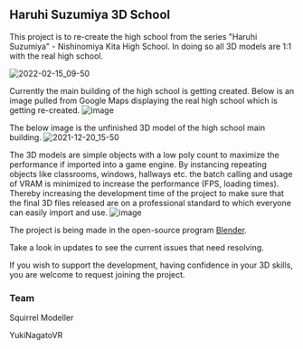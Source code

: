 ## Haruhi Suzumiya 3D School

This project is to re-create the high school from the series "Haruhi Suzumiya" - Nishinomiya Kita High School. In doing so all 3D models are 1:1 with the real high school.

![2022-02-15_09-50](https://user-images.githubusercontent.com/87671560/154033731-6e8e5f3b-765d-40a4-a5da-4ac01463dd55.png)


Currently the main building of the high school is getting created. Below is an image pulled from Google Maps displaying the real high school which is getting re-created.
![image](https://user-images.githubusercontent.com/87671560/127889543-03006f0c-a8f0-46fe-97d0-e2923ad1d51b.png)

The below image is the unfinished 3D model of the high school main building.
![2021-12-20_15-50](https://user-images.githubusercontent.com/87671560/146786177-23b77f38-3468-42c1-9f27-71bee82ee14f.png)

The 3D models are simple objects with a low poly count to maximize the performance if imported into a game engine. By instancing repeating objects like classrooms, windows, hallways etc. the batch calling and usage of VRAM is minimized to increase the performance (FPS, loading times). Thereby increasing the development time of the project to make sure that the final 3D files released are on a professional standard to which everyone can easily import and use.
![image](https://user-images.githubusercontent.com/87671560/127890561-b7895a56-870a-4121-a7a7-ed3e98cc29a4.png)


The project is being made in the open-source program [Blender](https://blender.org).

Take a look in updates to see the current issues that need resolving.

If you wish to support the development, having confidence in your 3D skills, you are welcome to request joining the project.

### Team
Squirrel Modeller

YukiNagatoVR
